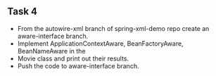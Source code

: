 ## Task 4
- From the autowire-xml branch of spring-xml-demo repo create an aware-interface
branch.
- Implement ApplicationContextAware, BeanFactoryAware, BeanNameAware in the
- Movie class and print out their results.
- Push the code to aware-interface branch.

